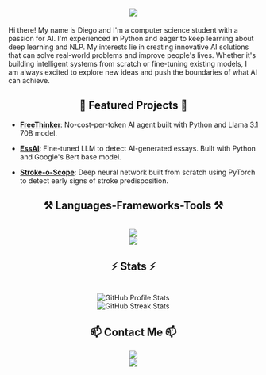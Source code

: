 <h1 align="center">
    <img src="https://readme-typing-svg.herokuapp.com/?font=Righteous&size=35&center=true&vCenter=true&width=500&height=70&duration=4000&lines=Hi+There!+👋;" />
</h1>
Hi there! My name is Diego and I'm a computer science student with a passion for AI. I'm experienced in Python and eager to keep learning about deep learning and NLP. My interests lie in creating innovative AI solutions that can solve real-world problems and improve people's lives. Whether it's building intelligent systems from scratch or fine-tuning existing models, I am always excited to explore new ideas and push the boundaries of what AI can achieve.

<h2 align="center">🌟 Featured Projects 🌟</h2>

- [**FreeThinker**](https://github.com/diegovelilla/FreeThinker): No-cost-per-token AI agent built with Python and Llama 3.1 70B model.

- [**EssAI**](https://github.com/diegovelilla/EssAI): Fine-tuned LLM to detect AI-generated essays. Built with Python and Google's Bert base model.

- [**Stroke-o-Scope**](https://github.com/diegovelilla/Stroke-o-Scope): Deep neural network built from scratch using PyTorch to detect early signs of stroke predisposition.

<h2 align="center">⚒️ Languages-Frameworks-Tools ⚒️</h2><br/>
<div align="center">
    <img src="https://skillicons.dev/icons?i=python,pytorch,cpp,java" /><br>
    <img src="https://skillicons.dev/icons?i=mysql,r,git,github" /><br>
</div>

<h2 align="center">⚡ Stats ⚡</h2>
<br>
<div align=center>
  <img src="https://github-readme-stats.vercel.app/api?username=diegovelilla&show_icons=true&hide_title=false&theme=radical&rank_icon=github&hide_border=true" alt="GitHub Profile Stats" /><br>
  <img src="https://github-readme-streak-stats.herokuapp.com/?user=diegovelilla&theme=radical&card_width=467&hide_border=true" alt="GitHub Streak Stats" />
</div>


<h2 align="center">📫 Contact Me 📫</h2>
<div align="center"> 
  <a href="mailto:diegovelillarecio@gmail.com">
    <img src="https://img.shields.io/badge/Gmail-333333?style=for-the-badge&logo=gmail&logoColor=red" />
  </a><br>
  <a href="https://linkedin.com/in/diego-velilla-recio" target="_blank">
    <img src="https://img.shields.io/badge/LinkedIn-0077B5?style=for-the-badge&logo=linkedin&logoColor=white" target="_blank" />
  </a>
</div>
